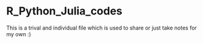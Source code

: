 # R_Python_Julia_codes

This is a trival and individual file which is used to share or just take notes for my own :)
